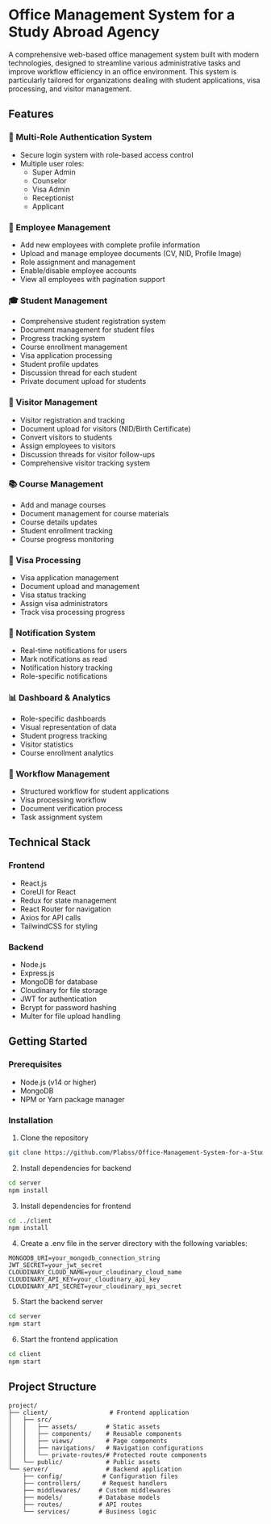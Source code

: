# Office Management System for a Study Abroad Agency

A comprehensive web-based office management system built with modern technologies, designed to streamline various administrative tasks and improve workflow efficiency in an office environment. This system is particularly tailored for organizations dealing with student applications, visa processing, and visitor management.

## Features

### 🔐 Multi-Role Authentication System
- Secure login system with role-based access control
- Multiple user roles:
  - Super Admin
  - Counselor
  - Visa Admin
  - Receptionist
  - Applicant

### 👥 Employee Management
- Add new employees with complete profile information
- Upload and manage employee documents (CV, NID, Profile Image)
- Role assignment and management
- Enable/disable employee accounts
- View all employees with pagination support

### 🎓 Student Management
- Comprehensive student registration system
- Document management for student files
- Progress tracking system
- Course enrollment management
- Visa application processing
- Student profile updates
- Discussion thread for each student
- Private document upload for students

### 👋 Visitor Management
- Visitor registration and tracking
- Document upload for visitors (NID/Birth Certificate)
- Convert visitors to students
- Assign employees to visitors
- Discussion threads for visitor follow-ups
- Comprehensive visitor tracking system

### 📚 Course Management
- Add and manage courses
- Document management for course materials
- Course details updates
- Student enrollment tracking
- Course progress monitoring

### 🛂 Visa Processing
- Visa application management
- Document upload and management
- Visa status tracking
- Assign visa administrators
- Track visa processing progress

### 📨 Notification System
- Real-time notifications for users
- Mark notifications as read
- Notification history tracking
- Role-specific notifications

### 📊 Dashboard & Analytics
- Role-specific dashboards
- Visual representation of data
- Student progress tracking
- Visitor statistics
- Course enrollment analytics

### 🔄 Workflow Management
- Structured workflow for student applications
- Visa processing workflow
- Document verification process
- Task assignment system

## Technical Stack

### Frontend
- React.js
- CoreUI for React
- Redux for state management
- React Router for navigation
- Axios for API calls
- TailwindCSS for styling

### Backend
- Node.js
- Express.js
- MongoDB for database
- Cloudinary for file storage
- JWT for authentication
- Bcrypt for password hashing
- Multer for file upload handling

## Getting Started

### Prerequisites
- Node.js (v14 or higher)
- MongoDB
- NPM or Yarn package manager

### Installation

1. Clone the repository
```bash
git clone https://github.com/Plabss/Office-Management-System-for-a-Study-abroad-agency.git
```

2. Install dependencies for backend
```bash
cd server
npm install
```

3. Install dependencies for frontend
```bash
cd ../client
npm install
```

4. Create a .env file in the server directory with the following variables:
```env
MONGODB_URI=your_mongodb_connection_string
JWT_SECRET=your_jwt_secret
CLOUDINARY_CLOUD_NAME=your_cloudinary_cloud_name
CLOUDINARY_API_KEY=your_cloudinary_api_key
CLOUDINARY_API_SECRET=your_cloudinary_api_secret
```

5. Start the backend server
```bash
cd server
npm start
```

6. Start the frontend application
```bash
cd client
npm start
```

## Project Structure

```
project/
├── client/                 # Frontend application
│   ├── src/
│   │   ├── assets/        # Static assets
│   │   ├── components/    # Reusable components
│   │   ├── views/         # Page components
│   │   ├── navigations/   # Navigation configurations
│   │   └── private-routes/# Protected route components
│   └── public/            # Public assets
└── server/                # Backend application
    ├── config/           # Configuration files
    ├── controllers/      # Request handlers
    ├── middlewares/     # Custom middlewares
    ├── models/          # Database models
    ├── routes/          # API routes
    └── services/        # Business logic
```
